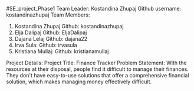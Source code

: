 #SE_project_Phase1
Team Leader: Kostandina Zhupaj
Github username: kostandinazhupaj
Team Members: 
1. Kostandina Zhupaj Github: kostandinazhupaj
1. Elja Dalipaj Github: EljaDalipaj
2. Dajana Lelaj Github: dajana22
3. Irva Sula:   Github: irvasula
4. Kristiana Mullaj: Github: kristianamullaj
      
Project Details:
Project Title: Finance Tracker
Problem Statement: With the resources at their disposal, people find it difficult to manage their finances. They don't have easy-to-use solutions that offer a comprehensive financial solution, which makes managing money effectively difficult.
